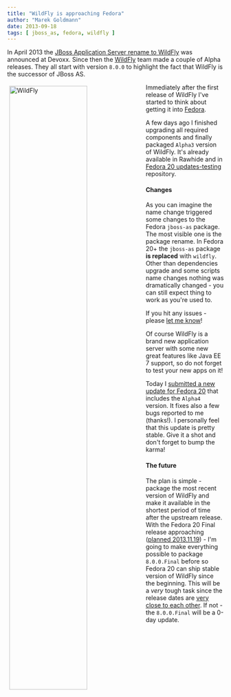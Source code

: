 ```yaml
---
title: "WildFly is approaching Fedora"
author: "Marek Goldmann"
date: 2013-09-18
tags: [ jboss_as, fedora, wildfly ]
---
```


In April 2013 the [JBoss Application Server rename to
WildFly](https://community.jboss.org/blogs/mark.little/2013/04/19/and-the-winner-is)
was announced at Devoxx. Since then the [WildFly](http://wildfly.org/) team
made a couple of Alpha releases. They all start with version `8.0.0` to
highlight the fact that WildFly is the successor of JBoss AS.

<img style="padding: 5px; float: left; margin-right: 10px; width: 60%;" alt="WildFly" src="/images/wildfly.png" />

Immediately after the first release of WildFly I've started to think about
getting it into [Fedora](http://fedoraproject.org/).

A few days ago I finished upgrading all required components and finally
packaged `Alpha3` version of WildFly. It's already available in Rawhide and in
[Fedora 20
updates-testing](https://admin.fedoraproject.org/updates/FEDORA-2013-16408)
repository.

#### Changes

As you can imagine the name change triggered some changes to the Fedora
`jboss-as` package. The most visible one is the package rename. In Fedora 20+
the `jboss-as` package **is replaced** with `wildfly`. Other than dependencies
upgrade and some scripts name changes nothing was dramatically changed - you
can still expect thing to work as you're used to.

If you hit any issues - please [let me
know](https://bugzilla.redhat.com/enter_bug.cgi?product=Fedora&component=wildfly)!

Of course WildFly is a brand new application server with some new great features
like Java EE 7 support, so do not forget to test your new apps on it!

Today I [submitted a new update for Fedora
20](https://admin.fedoraproject.org/updates/wildfly-8.0.0-0.9.Alpha4.fc20) that
includes the `Alpha4` version. It fixes also a few bugs reported to me
(thanks!). I personally feel that this update is pretty stable. Give it a shot
and don't forget to bump the karma!

#### The future

The plan is simple - package the most recent version of WildFly and make it
available in the shortest period of time after the upstream release. With the
Fedora 20 Final release approaching ([planned
2013.11.19](http://fedoraproject.org/wiki/Releases/20/Schedule)) - I'm going to
make everything possible to package `8.0.0.Final` before so Fedora 20 can ship
stable version of WildFly since the beginning. This will be a *very* tough task
since the release dates are [very close to each
other](https://issues.jboss.org/browse/WFLY#selectedTab=com.atlassian.jira.plugin.system.project%3Aroadmap-panel).
If not - the `8.0.0.Final` will be a 0-day update.

